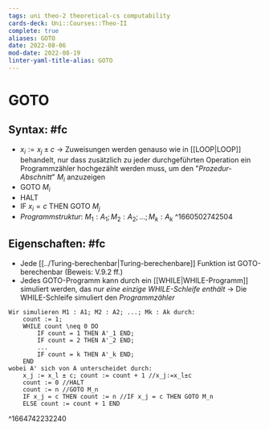 ```yaml
---
tags: uni theo-2 theoretical-cs computability
cards-deck: Uni::Courses::Theo-II
complete: true
aliases: GOTO
date: 2022-08-06
mod-date: 2022-08-19
linter-yaml-title-alias: GOTO
---
```


# GOTO

## Syntax: #fc
- $x_i:=x_j\pm c$
	-> Zuweisungen werden genauso wie in [[LOOP|LOOP]] behandelt, nur dass zusätzlich zu jeder durchgeführten Operation ein Programmzähler hochgezählt werden muss, um den "*Prozedur-Abschnitt*" $M_i$ anzuzeigen
- $\text{GOTO }M_i$
- $\text{HALT}$
- $\text{IF }x_i=c\text{ THEN GOTO }M_j$
- *Programmstruktur*: $M_1:A_1; M_2:A_2; \dots;M_k:A_k$
^1660502742504

## Eigenschaften: #fc
- Jede [[../Turing-berechenbar|Turing-berechenbare]] Funktion ist GOTO-berechenbar (Beweis: V.9.2 ff.)
- Jedes GOTO-Programm kann durch ein [[WHILE|WHILE-Programm]] simuliert werden, das nur *eine einzige WHILE-Schleife enthält*
	-> Die WHILE-Schleife simuliert den *Programmzähler*
```
Wir simulieren M1 : A1; M2 : A2; ...; Mk : Ak durch:
	count := 1;
	WHILE count \neq 0 DO
		IF count = 1 THEN A'_1 END;
		IF count = 2 THEN A'_2 END;
		...
		IF count = k THEN A'_k END;
	END
wobei A' sich von A unterscheidet durch:
	x_j := x_l ± c; count := count + 1 //x_j:=x_l±c
	count := 0 //HALT
	count := n //GOTO M_n
	IF x_j = c THEN count := n //IF x_j = c THEN GOTO M_n
	ELSE count := count + 1 END
```
^1664742232240
